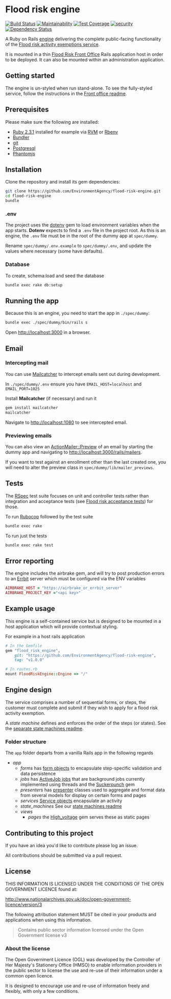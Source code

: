 # Flood risk engine

[![Build Status](https://travis-ci.org/DEFRA/flood-risk-engine.svg?branch=master)](https://travis-ci.org/DEFRA/flood-risk-engine)
[![Maintainability](https://api.codeclimate.com/v1/badges/275c0c9e2d722dd20837/maintainability)](https://codeclimate.com/github/DEFRA/flood-risk-engine/maintainability)
[![Test Coverage](https://api.codeclimate.com/v1/badges/275c0c9e2d722dd20837/test_coverage)](https://codeclimate.com/github/DEFRA/flood-risk-engine/test_coverage)
[![security](https://hakiri.io/github/DEFRA/flood-risk-engine/master.svg)](https://hakiri.io/github/DEFRA/flood-risk-engine/master)
[![Dependency Status](https://dependencyci.com/github/DEFRA/flood-risk-engine/badge)](https://dependencyci.com/github/DEFRA/flood-risk-engine)

A Ruby on Rails [engine](http://guides.rubyonrails.org/engines.html) delivering the complete public-facing functionality of the [Flood risk activity exemptions service](https://register-flood-risk-exemption.service.gov.uk).

It is mounted in a thin [Flood Risk Front Office](https://github.com/EnvironmentAgency/flood-risk-front-office) Rails application host in order to be deployed. It can also be mounted within an administration application.

## Getting started

The engine is un-styled when run stand-alone. To see the fully-styled service, follow the instructions in the [Front office readme](https://github.com/EnvironmentAgency/flood-risk-front-office).

## Prerequisites

Please make sure the following are installed:

- [Ruby 2.3.1](https://www.ruby-lang.org) installed for example via [RVM](https://rvm.io) or [Rbenv](https://github.com/sstephenson/rbenv/blob/master/README.md)
- [Bundler](http://bundler.io/)
- [git](https://git-scm.com/book/en/v2/Getting-Started-Installing-Git)
- [Postgresql](http://www.postgresql.org/download)
- [Phantomjs](https://github.com/teampoltergeist/poltergeist#installing-phantomjs)

## Installation

Clone the repository and install its gem dependencies:

```bash
git clone https://github.com/EnvironmentAgency/flood-risk-engine.git
cd flood-risk-engine
bundle
```

### .env

The project uses the [dotenv](https://github.com/bkeepers/dotenv) gem to load environment variables when the app starts. **Dotenv** expects to find a `.env` file in the project root. As this is an engine, the `.env` file must be in the root of the dummy app at `spec/dummy`.

Rename `spec/dummy/.env.example` to `spec/dummy/.env`, and update the values where necessary (some have defaults).

### Database

To create, schema:load and seed the database

```bash
bundle exec rake db:setup
```

## Running the app

Because this is an engine, you need to start the app in `./spec/dummy`:

```bash
bundle exec ./spec/dummy/bin/rails s
```

Open [http://localhost:3000](http:localhost:3000) in a browser.

## Email

### Intercepting mail

You can use [Mailcatcher](https://mailcatcher.me/) to intercept emails sent out during development.

In `./spec/dummy/.env` ensure you have `EMAIL_HOST=localhost` and `EMAIL_PORT=1025`

Install **Mailcatcher** (if necessary) and run it

```bash
gem install mailcatcher
mailcatcher
```
Navigate to [http://localhost:1080](http://localhost:1080) to see intercepted email.

### Previewing emails

You can also view an [ActionMailer::Preview](http://api.rubyonrails.org/v4.1.0/classes/ActionMailer/Base.html#class-ActionMailer::Base-label-Previewing+emails) of an email by starting the dummy app and navigating to [http://localhost:3000/rails/mailers](http://localhost:3000/rails/mailers).

If you want to test against an enrollment other than the last created one, you will need to alter the preview class in `spec/dummy/lib/mailer_previews`.

## Tests

The [RSpec](http://rspec.info/) test suite focuses on unit and controller tests rather than integration and acceptance tests (see [Flood risk acceptance tests](https://github.com/EnvironmentAgency/flood-risk-acceptance-tests)) for those.

To run [Rubocop](https://github.com/bbatsov/rubocop) followed by the test suite

```bash
bundle exec rake
```

To run just the tests

```bash
bundle exec rake test
```

## Error reporting

The engine includes the airbrake gem, and will try to post production errors to an [Errbit](https://github.com/errbit/errbit) server which must be configured via the ENV variables

```ruby
AIRBRAKE_HOST = "https://airbrake_or_errbit_server"
AIRBRAKE_PROJECT_KEY ="<api key>"
```

## Example usage

This engine is a self-contained service but is designed to be mounted in a host application which will provide contextual styling.

For example in a host rails application
```ruby
# In the Gemfile
gem "flood_risk_engine",
    git: "https://github.com/EnvironmentAgency/flood-risk-engine",
    tag: "v1.0.0"
```

```ruby
# In routes.rb
mount FloodRiskEngine::Engine => "/"
```

## Engine design

The service comprises a number of sequential forms, or steps, the customer
must complete and submit if they wish to apply for a flood risk activity exemption.

A *state machine* defines and enforces the order of the steps (or states).
See the [separate state machines readme](app/state_machines/flood_risk_engine/STATE_MACHINE_README.md).

### Folder structure

The `app` folder departs from a vanilla Rails app in the following regards

- *app*
  - *forms* has [form objects](https://github.com/apotonick/reform) to encapsulate step-specific validation and data persistence
  - *jobs* has [ActiveJob jobs](http://guides.rubyonrails.org/active_job_basics.html) that are background jobs currently implemented using threads and the [Suckerpunch](https://github.com/brandonhilkert/sucker_punch) gem
  - *presenters* has [presenter](http://nithinbekal.com/posts/rails-presenters/) classes used to aggregate and format data from several models for display on certain forms and pages
  - *services* [Service objects](http://brewhouse.io/blog/2014/04/30/gourmet-service-objects.html) encapsulate an activity
  - *state_machines* See our [state machines readme](app/state_machines/flood_risk_engine/STATE_MACHINE_README.md)
  - *views*
    - *pages* the [High_voltage](https://github.com/thoughtbot/high_voltage) gem serves these as static pages

## Contributing to this project

If you have an idea you'd like to contribute please log an issue.

All contributions should be submitted via a pull request.

## License

THIS INFORMATION IS LICENSED UNDER THE CONDITIONS OF THE OPEN GOVERNMENT LICENCE found at:

http://www.nationalarchives.gov.uk/doc/open-government-licence/version/3

The following attribution statement MUST be cited in your products and applications when using this information.

> Contains public sector information licensed under the Open Government license v3

### About the license

The Open Government Licence (OGL) was developed by the Controller of Her Majesty's Stationery Office (HMSO) to enable information providers in the public sector to license the use and re-use of their information under a common open licence.

It is designed to encourage use and re-use of information freely and flexibly, with only a few conditions.
